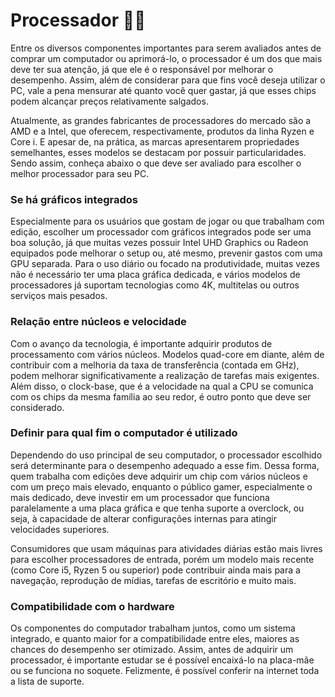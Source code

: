 # Processador 👨‍💻

Entre os diversos componentes importantes para serem avaliados antes de comprar um computador ou aprimorá-lo, o processador é um dos que mais deve ter sua atenção, já que ele é o responsável por melhorar o desempenho. Assim, além de considerar para que fins você deseja utilizar o PC, vale a pena mensurar até quanto você quer gastar, já que esses chips podem alcançar preços relativamente salgados.

Atualmente, as grandes fabricantes de processadores do mercado são a AMD e a Intel, que oferecem, respectivamente, produtos da linha Ryzen e Core i. E apesar de, na prática, as marcas apresentarem propriedades semelhantes, esses modelos se destacam por possuir particularidades. Sendo assim, conheça abaixo o que deve ser avaliado para escolher o melhor processador para seu PC.
### Se há gráficos integrados

Especialmente para os usuários que gostam de jogar ou que trabalham com edição, escolher um processador com gráficos integrados pode ser uma boa solução, já que muitas vezes possuir Intel UHD Graphics ou Radeon equipados pode melhorar o setup ou, até mesmo, prevenir gastos com uma GPU separada. Para o uso diário ou focado na produtividade, muitas vezes não é necessário ter uma placa gráfica dedicada, e vários modelos de processadores já suportam tecnologias como 4K, multitelas ou outros serviços mais pesados.

### Relação entre núcleos e velocidade

Com o avanço da tecnologia, é importante adquirir produtos de processamento com vários núcleos. Modelos quad-core em diante, além de contribuir com a melhoria da taxa de transferência (contada em GHz), podem melhorar significativamente a realização de tarefas mais exigentes. Além disso, o clock-base, que é a velocidade na qual a CPU se comunica com os chips da mesma família ao seu redor, é outro ponto que deve ser considerado.

### Definir para qual fim o computador é utilizado

Dependendo do uso principal de seu computador, o processador escolhido será determinante para o desempenho adequado a esse fim. Dessa forma, quem trabalha com edições deve adquirir um chip com vários núcleos e com um preço mais elevado, enquanto o público gamer, especialmente o mais dedicado, deve investir em um processador que funciona paralelamente a uma placa gráfica e que tenha suporte a overclock, ou seja, à capacidade de alterar configurações internas para atingir velocidades superiores.

Consumidores que usam máquinas para atividades diárias estão mais livres para escolher processadores de entrada, porém um modelo mais recente (como Core i5, Ryzen 5 ou superior) pode contribuir ainda mais para a navegação, reprodução de mídias, tarefas de escritório e muito mais.

### Compatibilidade com o hardware

Os componentes do computador trabalham juntos, como um sistema integrado,  e quanto maior for a compatibilidade entre eles, maiores as chances do desempenho ser otimizado. Assim, antes de adquirir um processador, é importante estudar se é possível encaixá-lo na placa-mãe ou se funciona no soquete. Felizmente, é possível conferir na internet toda a lista de suporte.